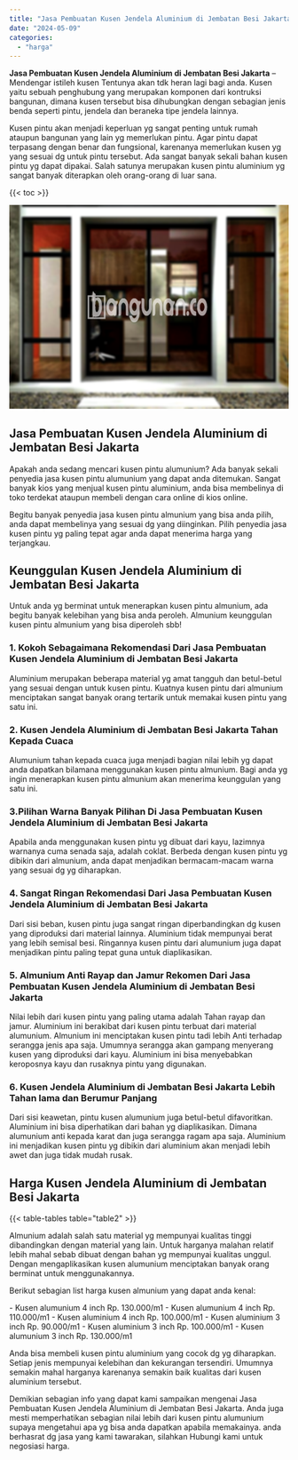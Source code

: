 ```yaml
---
title: "Jasa Pembuatan Kusen Jendela Aluminium di Jembatan Besi Jakarta"
date: "2024-05-09"
categories: 
  - "harga"
---
```


**Jasa Pembuatan Kusen Jendela Aluminium di Jembatan Besi Jakarta** – Mendengar istileh kusen Tentunya akan tdk heran lagi bagi anda. Kusen yaitu sebuah penghubung yang merupakan komponen dari kontruksi bangunan, dimana kusen tersebut bisa dihubungkan dengan sebagian jenis benda seperti pintu, jendela dan beraneka tipe jendela lainnya.

Kusen pintu akan menjadi keperluan yg sangat penting untuk rumah ataupun bangunan yang lain yg memerlukan pintu. Agar pintu dapat terpasang dengan benar dan fungsional, karenanya memerlukan kusen yg yang sesuai dg untuk pintu tersebut. Ada sangat banyak sekali bahan kusen pintu yg dapat dipakai. Salah satunya merupakan kusen pintu aluminium yg sangat banyak diterapkan oleh orang-orang di luar sana.

{{< toc >}}

![Jasa Pembuatan Kusen Jendela Aluminium di Jembatan Besi Jakarta](/images/harga-kusen-jendela-alumunium-32.png)

## Jasa Pembuatan Kusen Jendela Aluminium di Jembatan Besi Jakarta

Apakah anda sedang mencari kusen pintu alumunium? Ada banyak sekali penyedia jasa kusen pintu alumunium yang dapat anda ditemukan. Sangat banyak kios yang menjual kusen pintu aluminium, anda bisa membelinya di toko terdekat ataupun membeli dengan cara online di kios online.

Begitu banyak penyedia jasa kusen pintu almunium yang bisa anda pilih, anda dapat membelinya yang sesuai dg yang diinginkan. Pilih penyedia jasa kusen pintu yg paling tepat agar anda dapat menerima harga yang terjangkau.

## Keunggulan Kusen Jendela Aluminium di Jembatan Besi Jakarta

Untuk anda yg berminat untuk menerapkan kusen pintu almunium, ada begitu banyak kelebihan yang bisa anda peroleh. Almunium keunggulan kusen pintu almunium yang bisa diperoleh sbb!

### 1\. Kokoh Sebagaimana Rekomendasi Dari Jasa Pembuatan Kusen Jendela Aluminium di Jembatan Besi Jakarta

Aluminium merupakan beberapa material yg amat tangguh dan betul-betul yang sesuai dengan untuk kusen pintu. Kuatnya kusen pintu dari almunium menciptakan sangat banyak orang tertarik untuk memakai kusen pintu yang satu ini.

### 2\. Kusen Jendela Aluminium di Jembatan Besi Jakarta Tahan Kepada Cuaca

Alumunium tahan kepada cuaca juga menjadi bagian nilai lebih yg dapat anda dapatkan bilamana menggunakan kusen pintu almunium. Bagi anda yg ingin menerapkan kusen pintu almunium akan menerima keunggulan yang satu ini.

### 3.Pilihan Warna Banyak Pilihan Di Jasa Pembuatan Kusen Jendela Aluminium di Jembatan Besi Jakarta

Apabila anda menggunakan kusen pintu yg dibuat dari kayu, lazimnya warnanya cuma senada saja, adalah coklat. Berbeda dengan kusen pintu yg dibikin dari almunium, anda dapat menjadikan bermacam-macam warna yang sesuai dg yg diharapkan.

### 4\. Sangat Ringan Rekomendasi Dari Jasa Pembuatan Kusen Jendela Aluminium di Jembatan Besi Jakarta

Dari sisi beban, kusen pintu juga sangat ringan diperbandingkan dg kusen yang diproduksi dari material lainnya. Aluminium tidak mempunyai berat yang lebih semisal besi. Ringannya kusen pintu dari alumunium juga dapat menjadikan pintu paling tepat guna untuk diaplikasikan.

### 5\. Almunium Anti Rayap dan Jamur Rekomen Dari Jasa Pembuatan Kusen Jendela Aluminium di Jembatan Besi Jakarta

Nilai lebih dari kusen pintu yang paling utama adalah Tahan rayap dan jamur. Aluminium ini berakibat dari kusen pintu terbuat dari material alumunium. Almunium ini menciptakan kusen pintu tadi lebih Anti terhadap serangga jenis apa saja. Umumnya serangga akan gampang menyerang kusen yang diproduksi dari kayu. Aluminium ini bisa menyebabkan keroposnya kayu dan rusaknya pintu yang digunakan.

### 6\. Kusen Jendela Aluminium di Jembatan Besi Jakarta Lebih Tahan lama dan Berumur Panjang

Dari sisi keawetan, pintu kusen alumunium juga betul-betul difavoritkan. Aluminium ini bisa diperhatikan dari bahan yg diaplikasikan. Dimana alumunium anti kepada karat dan juga serangga ragam apa saja. Aluminium ini menjadikan kusen pintu yg dibikin dari aluminium akan menjadi lebih awet dan juga tidak mudah rusak.

## Harga Kusen Jendela Aluminium di Jembatan Besi Jakarta

{{< table-tables table="table2" >}}

Almunium adalah salah satu material yg mempunyai kualitas tinggi dibandingkan dengan material yang lain. Untuk harganya malahan relatif lebih mahal sebab dibuat dengan bahan yg mempunyai kualitas unggul. Dengan mengaplikasikan kusen alumunium menciptakan banyak orang berminat untuk menggunakannya.

Berikut sebagian list harga kusen almunium yang dapat anda kenal:

\- Kusen alumunium 4 inch Rp. 130.000/m1 - Kusen alumunium 4 inch Rp. 110.000/m1 - Kusen aluminium 4 inch Rp. 100.000/m1 - Kusen aluminium 3 inch Rp. 90.000/m1 - Kusen aluminium 3 inch Rp. 100.000/m1 - Kusen alumunium 3 inch Rp. 130.000/m1

Anda bisa membeli kusen pintu aluminium yang cocok dg yg diharapkan. Setiap jenis mempunyai kelebihan dan kekurangan tersendiri. Umumnya semakin mahal harganya karenanya semakin baik kualitas dari kusen aluminium tersebut.

Demikian sebagian info yang dapat kami sampaikan mengenai Jasa Pembuatan Kusen Jendela Aluminium di Jembatan Besi Jakarta. Anda juga mesti memperhatikan sebagian nilai lebih dari kusen pintu alumunium supaya mengetahui apa yg bisa anda dapatkan apabila memakainya. anda berhasrat dg jasa yang kami tawarakan, silahkan Hubungi kami untuk negosiasi harga.
